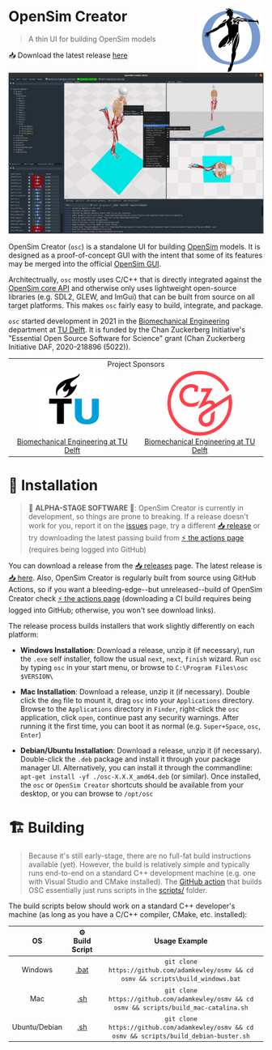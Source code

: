 # OpenSim Creator <img src="resources/logo.png" align="right" alt="OpenSim Creator Logo" width="128" height="128" />

> A thin UI for building OpenSim models

📥 Download the latest release [here](../../releases/latest)

![screenshot](docs/source/_static/screenshot.png)

OpenSim Creator (`osc`) is a standalone UI for building
[OpenSim](https://github.com/opensim-org/opensim-core) models. It is
designed as a proof-of-concept GUI with the intent that some of its
features may be merged into the official [OpenSim GUI](https://github.com/opensim-org/opensim-gui).

Architectrually, `osc` mostly uses C/C++ that is directly integrated
against the [OpenSim core API](https://github.com/opensim-org/opensim-core) and otherwise only
uses lightweight open-source libraries (e.g. SDL2, GLEW, and ImGui) that can be built from source
on all target platforms. This makes `osc` fairly easy to build, integrate, and package.

`osc` started development in 2021 in the [Biomechanical Engineering](https://www.tudelft.nl/3me/over/afdelingen/biomechanical-engineering)
department at [TU Delft](https://www.tudelft.nl/). It is funded by the
Chan Zuckerberg Initiative's "Essential Open Source Software for
Science" grant (Chan Zuckerberg Initiative DAF, 2020-218896 (5022)).

<table align="center">
  <tr>
    <td colspan="2" align="center">Project Sponsors</td>
  </tr>
  <tr>
    <td align="center">
      <a href="https://www.tudelft.nl/3me/over/afdelingen/biomechanical-engineering">
        <img src="resources/tud_logo.png" alt="TUD logo" width="128" height="128" />
        <br />
        Biomechanical Engineering at TU Delft
      </a>
    </td>
    <td align="center">
      <a href="https://chanzuckerberg.com/">
        <img src="resources/chanzuckerberg_logo.png" alt="CZI logo" width="128" height="128" />
        <br />
        Biomechanical Engineering at TU Delft
      </a>
    </td>
  </tr>
</table>


# 🚀 Installation

> 🚧 **ALPHA-STAGE SOFTWARE** 🚧: OpenSim Creator is currently in development, so
> things are prone to breaking. If a release doesn't work for you,
> report it on the [issues](../../issues)
> page, try a different [📥 release](../../releases)
> or try downloading the latest passing build from [⚡ the actions page](../../actions)
> (requires being logged into GitHub)

You can download a release from the [📥 releases](../../releases) page. The latest
release is [📥 here](../../releases/latest). Also, OpenSim Creator is regularly built
from source using GitHub Actions, so if you want a bleeding-edge--but unreleased--build
of OpenSim Creator check [⚡ the actions page](../../actions) (downloading a CI build
requires being logged into GitHub; otherwise, you won't see download links).

The release process builds installers that work slightly differently on each platform:

- **Windows Installation**: Download a release, unzip it (if necessary), run the `.exe`
  self installer, follow the usual `next`, `next`, `finish` wizard. Run `osc` by typing
  `osc` in your start menu, or browse to `C:\Program Files\osc $VERSION\`

- **Mac Installation**: Download a release, unzip it (if necessary). Double click the `dmg`
  file to mount it, drag `osc` into your `Applications` directory. Browse to the `Applications`
  directory in `Finder`, right-click the `osc` application, click `open`, continue past any
  security warnings. After running it the first time, you can boot it as normal (e.g. `Super+Space`,
  `osc`, `Enter`)

- **Debian/Ubuntu Installation**: Download a release, unzip it (if necessary). Double-click the
  `.deb` package and install it through your package manager UI. Alternatively, you can install it
  through the commandline: `apt-get install -yf ./osc-X.X.X_amd64.deb` (or similar). Once installed,
  the `osc` or `OpenSim Creator` shortcuts should be available from your desktop, or you can browse
  to `/opt/osc`


# 🏗️  Building

> Because it's still early-stage, there are no full-fat build instructions available (yet).
> However, the build is relatively simple and typically runs end-to-end on a standard C++
> development machine (e.g. one with Visual Studio and CMake installed). The 
> [GitHub action](.github/workflows/continuous-integration-workflow.yml) that builds OSC
> essentially just runs scripts in the [scripts/](scripts/) folder.

The build scripts below should work on a standard C++ developer's machine (as long as you have 
a C/C++ compiler, CMake, etc. installed):

| OS | ⚙️ Build Script | Usage Example |
| :-: | :-: | :-: |
| Windows | [.bat](scripts/build_windows.bat) | `git clone https://github.com/adamkewley/osmv && cd osmv && scripts\build_windows.bat` |
| Mac | [.sh](scripts/build_mac-catalina.sh) | `git clone https://github.com/adamkewley/osmv && cd osmv && scripts/build_mac-catalina.sh` |
| Ubuntu/Debian | [.sh](scripts/build_debian-buster.sh) | `git clone https://github.com/adamkewley/osmv && cd osmv && scripts/build_debian-buster.sh` |
